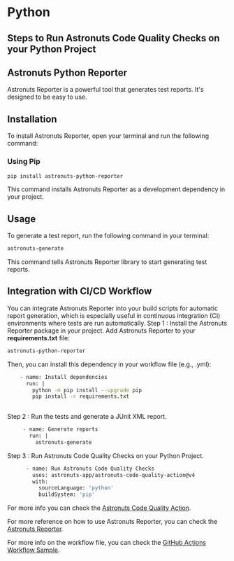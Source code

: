 # Python
## Steps to Run Astronuts Code Quality Checks on your Python Project
## Astronuts Python Reporter
Astronuts Reporter is a powerful tool that generates test reports. It's designed to be easy to use.
## Installation
To install Astronuts Reporter, open your terminal and run the following command:
### Using Pip
```bash
pip install astronuts-python-reporter
```
This command installs Astronuts Reporter as a development dependency in your project.
## Usage
To generate a test report, run the following command in your terminal:
```bash
astronuts-generate
```
This command tells Astronuts Reporter library to start generating test reports.
## Integration with CI/CD Workflow
You can integrate Astronuts Reporter into your build scripts for automatic report generation, which is especially useful
in continuous integration (CI) environments where tests are run automatically.
Step 1 : Install the Astronuts Reporter package in your project.
Add Astronuts Reporter to your **requirements.txt** file:
```bash
astronuts-python-reporter
```
Then, you can install this dependency in your workflow file (e.g., .yml):
```bash
    - name: Install dependencies
      run: |
        python -m pip install --upgrade pip
        pip install -r requirements.txt
        
```
Step 2 : Run the tests and generate a JUnit XML report.
```bash
     - name: Generate reports
       run: |
         astronuts-generate
```
Step 3 : Run Astronuts Code Quality Checks on your Python Project.
```bash
      - name: Run Astronuts Code Quality Checks
        uses: astronuts-app/astronuts-code-quality-action@v4
        with:
          sourceLanguage: 'python'
          buildSystem: 'pip'
```

For more info you can check
the [Astronuts Code Quality Action](https://github.com/marketplace/actions/astronuts-code-quality-action).

For more reference on how to use Astronuts Reporter, you can check the [Astronuts Reporter](https://pypi.org/project/astronuts-python-reporter/).

For more info on the workflow file, you can check
the [GitHub Actions Workflow Sample](https://github.com/astronuts-app/samples/blob/main/.github/workflows/build_python_sample.yml).
